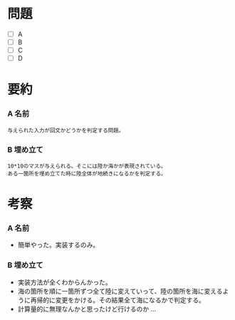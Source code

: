 # 問題
* [ ] A
* [ ] B
* [ ] C
* [ ] D

# 要約
### A 名前
```text
与えられた入力が回文かどうかを判定する問題。
```

### B 埋め立て
```text
10*10のマスが与えられる。そこには陸か海かが表現されている。
ある一箇所を埋め立てた時に陸全体が地続きになるかを判定する。
```

# 考察
### A 名前
- 簡単やった。実装するのみ。

### B 埋め立て
- 実装方法が全くわからんかった。
- 海の箇所を順に一箇所ずつ全て陸に変えていって、陸の箇所を海に変えるように再帰的に変更をかける。その結果全て海になるかで判定する。
- 計算量的に無理なんかと思ったけど行けるのか ...
